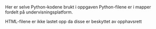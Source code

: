 Her er selve Python-kodene brukt i oppgaven
Python-filene er i mapper fordelt på undervisningsplatform.

HTML-filene er ikke lastet opp da disse er beskyttet av opphavsrett
